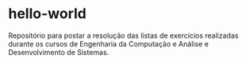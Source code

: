 # hello-world
Repositório para postar a resolução das listas de exercícios realizadas durante os cursos de Engenharia da Computação e Análise e Desenvolvimento de Sistemas.

